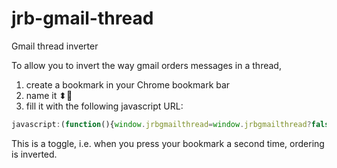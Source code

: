 # jrb-gmail-thread

Gmail thread inverter

To allow you to invert the way gmail orders messages in a thread, 
1. create a bookmark in your Chrome bookmark bar 
2. name it ⬍📧
2. fill it with the following javascript URL:

```javascript
javascript:(function(){window.jrbgmailthread=window.jrbgmailthread?false:true;const jrbdir=`column${window.jrbgmailthread?'-reverse':''}`;const jrbstyles=`div[role=list]:not(.brd){display:flex;flex-direction:${jrbdir}}div[role=listitem]{flex:0 0 auto}div[role=listitem].h7>div>div>div>div{display:flex;flex-direction:${jrbdir}}div[role=listitem].h7>div>div>div>div>div{flex:0 0 auto}.kQ{margin:1px}body:not([class])>div.bodycontainer>div.maincontent{display:flex;flex-direction:${jrbdir}}body:not([class])>div.bodycontainer>div.maincontent>table:nth-child(1){order:1;padding-bottom:5px;margin-bottom:10px;border-bottom-width:1px;border-color:gray;border-style:solid}div.amn{height:25px!important}div[role=listitem] .gB.xu{border-bottom:0!important}div[role=listitem].h7>div>div,div[role=listitem].kQ>div>div,div[role=listitem].kv>div>div{border-top:0!important;border-bottom:1px solid #d8d8d8!important}div[role=listitem].h7:last-child .adn{border-top:1px solid #d8d8d8!important;border-bottom:0 solid #d8d8d8!important;padding-top:5px!important;margin-top:10px!important}.h7.ie .gA>.gB>.ip{padding:5px 0!important}.h7.ie .gA>.gB>.ip .brb{margin-bottom:14px!important;padding-bottom:3px!important}.Bk td.I5>form.bAs>div:nth-child(1){height:0!important}.Bk td.I5>form.bAs>div:nth-child(2){position:static!important}.Bk div.ajn.azy{position:static!important}`;if(document.createStyleSheet){document.createStyleSheet(`javascript:'${jrbstyles}'`);}else{const style=document.createElement('link');style.rel='stylesheet';style.href=`data:text/css,${escape(jrbstyles)}`;document.getElementsByTagName("head")[0].appendChild(style);}})();
```

This is a toggle, i.e. when you press your bookmark a second time, ordering is inverted.
